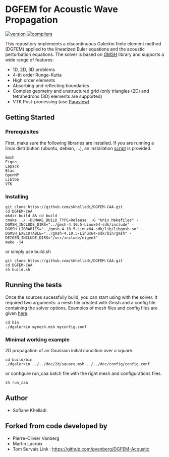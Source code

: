 # DGFEM for Acoustic Wave Propagation 

[![version](https://img.shields.io/badge/version-1.3.4-red)](https://github.com/skhelladi/DGFEM-CAA/releases/tag/v1.3.4) 
[![compilers](https://img.shields.io/badge/c++-17%20|%2020-27ae60.svg)](https://github.com/skhelladi/DGFEM-CAA/releases/tag/v1.3.4) 

This repository implements a discontinuous Galerkin finite element method (DGFEM) applied to the linearized Euler equations and the acoustic 
perturbation equations. 
The solver is based on [GMSH](http://gmsh.info/) library and supports a wide range of features:

- 1D, 2D, 3D problems
- 4-th order Runge-Kutta
- High order elements
- Absorbing and reflecting boundaries
- Complex geometry and unstructured grid (only triangles (2D) and tetrahedrons (3D) elements are supported)
- VTK Post-processing (use [Paraview](https://www.paraview.org/)) 

<!-- | Auditorium     | Isosurfaces     | Bulk|
| ------------- |:-------------:| :-------------:| 
| <img src="https://gitlab.ensam.eu/khelladi/DGFEM-Acoustic/-/raw/b1026a1c6b9d312d02f6f70e776ed98e054ef00a/assets/auditorium_source2_2.png" width="400" height="200" />    | <img src="https://gitlab.ensam.eu/khelladi/DGFEM-Acoustic/-/raw/b1026a1c6b9d312d02f6f70e776ed98e054ef00a/assets/auditorium_source_iso1.png" width="400" height="200" />  | <img src="https://gitlab.ensam.eu/khelladi/DGFEM-Acoustic/-/raw/b1026a1c6b9d312d02f6f70e776ed98e054ef00a/assets/auditorium_source_bulk1.png" width="400" height="200" /> | -->


## Getting Started
 	
### Prerequisites

First, make sure the following libraries are installed. If you are running a linux distribution (ubuntu, debian, ...), an installation [script](https://github.com/skhelladi/DGFEM-CAA/edit/development//build.sh) is provided. 

```
Gmsh
Eigen
Lapack
Blas
OpenMP
Libtbb
VTK
```

### Installing

```
git clone https://github.com/skhelladi/DGFEM-CAA.git
cd DGFEM-CAA
mkdir build && cd build
cmake ../ -DCMAKE_BUILD_TYPE=Release  -G "Unix Makefiles" -DGMSH_INCLUDE_DIRS="../gmsh-4.10.5-Linux64-sdk/include" -DGMSH_LIBRARIES="../gmsh-4.10.5-Linux64-sdk/lib/libgmsh.so" -DGMSH_EXECUTABLE="../gmsh-4.10.5-Linux64-sdk/bin/gmsh" -DEIGEN_INCLUDE_DIRS="/usr/include/eigen3"
make -j4
```

or simply use build.sh 
```
git clone https://github.com/skhelladi/DGFEM-CAA.git
cd DGFEM-CAA
sh build.sh
```


## Running the tests
Once the sources sucessfully build, you can start using with the solver. It required two arguments: a mesh file created with Gmsh and a config file containing the solver options. Examples of mesh files and config files are given [here](https://github.com/skhelladi/DGFEM-CAA/tree/development/doc).

```
cd bin
./dgalerkin mymesh.msh myconfig.conf
```

### Minimal working example

2D propagation of an Gaussian initial condition over a square.

```
cd build/bin
./dgalerkin ../../doc/2d/square.msh ../../doc/config/config.conf 
```

or configure run_caa batch file with the right mesh and configurations files.

```
sh run_caa 
```


## Author
* Sofiane Khelladi

## Forked from code developed by
* Pierre-Olivier Vanberg
* Martin Lacroix
* Tom Servais
Link : https://github.com/pvanberg/DGFEM-Acoustic

